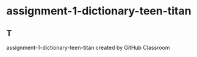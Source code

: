 # assignment-1-dictionary-teen-titan

## T

assignment-1-dictionary-teen-titan created by GitHub Classroom
